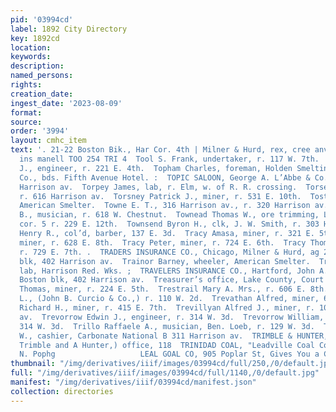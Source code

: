 ```yaml
---
pid: '03994cd'
label: 1892 City Directory
key: 1892cd
location: 
keywords: 
description: 
named_persons: 
rights: 
creation_date: 
ingest_date: '2023-08-09'
format: 
source: 
order: '3994'
layout: cmhc_item
text: '. 21-22 Boston Bik., Har Cor. 4th | Milner & Hurd, rex, cree anv  Sceibatea
  ins manell TOO 254 TRI 4  Tool S. Frank, undertaker, r. 117 W. 7th.  Tooley John
  J., engineer, r. 221 E. 4th.  Topham Charles, foreman, Holden Smelting and Refin
  Co., bds. Fifth Avenue Hotel. :  TOPIC SALOON, George A. L’Abbe & Co., prop?s, 50g
  Harrison av.  Torpey James, lab, r. Elm, w. of R. R. crossing.  Torsell T. A., lab,
  r. 616 Harrison av.  Torsney Patrick J., miner, r. 531 E. 10th.  Tost Charles, sampler,
  American Smelter.  Towne E. T., 316 Harrison av., r. 320 Harrison av.  Towne Russell
  B., musician, r. 618 W. Chestnut.  Townead Thomas W., ore trimming, Leiter av.,
  cor. 5 r. 229 E. 12th.  Townsend Byron H., clk, J. W. Smith, r. 303 Harrison a¥  Townsend
  Henry R., col’d, barber, 137 E. 3d.  Tracy Amasa, miner, r. 321 E. 5th.  Tracy Isaac,
  miner, r. 628 E. 8th.  Tracy Peter, miner, r. 724 E. 6th.  Tracy Thomas, engineer,
  r. 729 E. 7th. .  TRADERS INSURANCE CO., Chicago, Milner & Hurd, ag 20-21 Boston
  blk, 402 Harrison av.  Trainor Barney, wheeler, American Smelter.  Tratrieck Jacob,
  lab, Harrison Red. Wks. ;  TRAVELERS INSURANCE CO., Hartford, John A. a D agt, 20-21
  Boston blk, 402 Harrison av.  Treasurer’s office, Lake County, Court House.  Tregogin
  Thomas, miner, r. 224 E. 5th.  Trestrail Mary A. Mrs., r. 606 E. 8th.  Treuil L.
  L., (John B. Curcio & Co.,) r. 110 W. 2d.  Trevathan Alfred, miner, 609 N. Orange.  Trevena
  Richard H., miner, r. 415 E. 7th.  Trevillyan Alfred J., miner, r. 103 8. Toledo
  av.  Trevorrow Edwin J., engineer, r. 314 W. 3d.  Trevorrow William, mining, r.
  314 W. 3d.  Trillo Raffaele A., musician, Ben. Loeb, r. 129 W. 3d.  TRIMBLE GEORGE
  W., cashier, Carbonate National B 311 Harrison av.  TRIMBLE & HUNTER, » (eorse W.
  Trimble and A Hunter,) office, 118  TRINIDAD COAL, "Leadville Coal Co., agts, 905
  N. Pophg                   LEAL GOAL CO, 905 Poplar St, Gives You a Clean Coal    '
thumbnail: "/img/derivatives/iiif/images/03994cd/full/250,/0/default.jpg"
full: "/img/derivatives/iiif/images/03994cd/full/1140,/0/default.jpg"
manifest: "/img/derivatives/iiif/03994cd/manifest.json"
collection: directories
---
```

